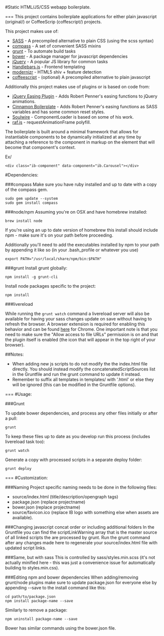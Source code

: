 #Static HTML/JS/CSS webapp boilerplate.

===
This project contains boilerplate applications for either plain javascript (original/) or CoffeeScrip (coffescript/) projects.

This project makes use of:

* [SASS](http://sass-lang.com/) - A precompiled alternative to plain CSS (using the scss syntax)
* [compass](http://compass-style.org/) - A set of convenient SASS mixins
* [grunt](http://gruntjs.com/) - To automate build tasks
* [bower](http://bower.io/) - A package manager for javascript dependencies
* [jQuery](http://jquery.com/) - A popular JS library for common tasks
* [Handlebars.js](http://handlebarsjs.com/) - Frontend templating
* [modernizr](http://modernizr.com/) - HTML5 shiv + feature detection
* [coffeescript](http://coffeescript.org/) - (optional) A precompiled alternative to plain javascript


Additionally this project makes use of plugins or is based on code from:
* [jQuery Easing Plugin](http://gsgd.co.uk/sandbox/jquery/easing/) - Adds Robert Penner's easing functions to jQuery animations.
* [Cinnamon Boilerplate](https://github.com/wagerfield/cinnamon) - Adds Robert Penner's easing functions as SASS variables and has some common reset styles.
* [Soulwire](http://soulwire.co.uk/) - ComponentLoader is based on some of his work.
* [raf.js](https://github.com/ngryman/raf.js) - requestAnimationFrame polyfill.

The boilerplate is built around a minimal framework that allows for instantiable components to be dynamically initialized at any time by attaching a reference to the component in markup on the element that will become that component's context.

Ex/

	<div class="ib-component" data-component="ib.Carousel"></div>

#Dependencies:

###compass
Make sure you have ruby installed and up to date with a copy of the compass gem.

	sudo gem update --system
	sudo gem install compass


###node/npm
Assuming you're on OSX and have homebrew installed:

	brew install node

If you're using an up to date version of homebrew this install should include npm - make sure it's on your path before proceeding.

Additionally you'll need to add the executables installed by npm to your path by appending it like so (in your .bash_profile or whatever you use)

	export PATH="/usr/local/share/npm/bin:$PATH"


###grunt
Install grunt globally:

	npm install -g grunt-cli

Install node packages specific to the project:

	npm install


###livereload

While running the <code>grunt watch</code> command a livereload server will also be available for having your sass changes update on save without having to refresh the browser. A browser extension is required for enabling this behavior and can be found [here](https://chrome.google.com/webstore/detail/livereload/jnihajbhpnppcggbcgedagnkighmdlei) for Chrome. One important note is that you need to make sure the "Allow access to file URLs" permission is on and that the plugin itself is enabled (the icon that will appear in the top right of your browser).



##Notes:
* When adding new js scripts to do not modify the the index.html file directly. You should instead modify the concatenatedScriptSources list in the Gruntfile and run the grunt command to update it instead.
* Remember to suffix all templates in templates/ with '.html' or else they will be ignored (this can be modified in the Gruntfile options).


===
#Usage:

###Grunt

To update bower dependencies, and process any other files initially or after a pull:

	grunt

To keep these files up to date as you develop run this process (includes livereload task too):

	grunt watch

Generate a copy with processed scripts in a separate deploy folder:

	grunt deploy

===
#Customization:

###Naming
Project specific naming needs to be done in the following files:

* source/index.html (title/description/opengraph tags)
* package.json (replace projectname)
* bower.json (replace projectname)
* source/favicon.ico (replace IB logo with something else when assets are available).

###Changing javascript concat order or including additional folders
In the Gruntfile you can find the scriptLinkWarning array that is the master source of all linked scripts the are processed by grunt. Run the grunt command after any changes made here to regenerate your source/index.html file with updated script links.

###Same, but with sass
This is controlled by sass/styles.min.scss (it's not actually minified here - this was just a convenience issue for automatically building to styles.min.css).

###Editing npm and bower dependencies
When adding/removing grunt/node plugins make sure to update package.json for everyone else by appending --save to the install command like this:

	cd path/to/package.json
	npm install package-name --save

Similarly to remove a package:

	npm uninstall package-name --save

Bower has similar commands using the bower.json file.
